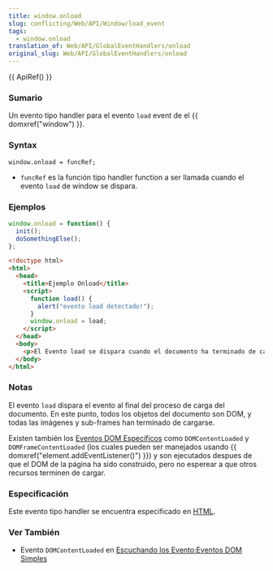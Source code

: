 ```yaml
---
title: window.onload
slug: conflicting/Web/API/Window/load_event
tags:
  - window.onload
translation_of: Web/API/GlobalEventHandlers/onload
original_slug: Web/API/GlobalEventHandlers/onload
---
```

{{ ApiRef() }}

### Sumario

Un evento tipo handler para el evento `load` event de el {{ domxref("window") }}.

### Syntax

```
window.onload = funcRef;
```

- `funcRef` es la función tipo handler function a ser llamada cuando el evento `load` de window se dispara.

### Ejemplos

```js
window.onload = function() {
  init();
  doSomethingElse();
};
```

```html
<!doctype html>
<html>
  <head>
    <title>Ejemplo Onload</title>
    <script>
      function load() {
        alert("evento load detectado!");
      }
      window.onload = load;
    </script>
  </head>
  <body>
    <p>El Evento load se dispara cuando el documento ha terminado de cargarse!</p>
  </body>
</html>
```

### Notas

El evento `load` dispara el evento al final del proceso de carga del documento. En este punto, todos los objetos del documento son DOM, y todas las imágenes y sub-frames han terminado de cargarse.

Existen también los [Eventos DOM Específicos](/en/Gecko-Specific_DOM_Events "en/Gecko-Specific_DOM_Events") como `DOMContentLoaded` y `DOMFrameContentLoaded` (los cuales pueden ser manejados usando {{ domxref("element.addEventListener()") }}) y son ejecutados despues de que el DOM de la página ha sido construido, pero no esperear a que otros recursos terminen de cargar.

### Especificación

Este evento tipo handler se encuentra especificado en [HTML](http://www.whatwg.org/html/#handler-window-onload).

### Ver También

- Evento `DOMContentLoaded` en [Escuchando los Evento:Eventos DOM Simples](/En/Listening_to_events#Simple_DOM.c2.a0events "En/Listening to events#Simple DOM.c2.a0events")
